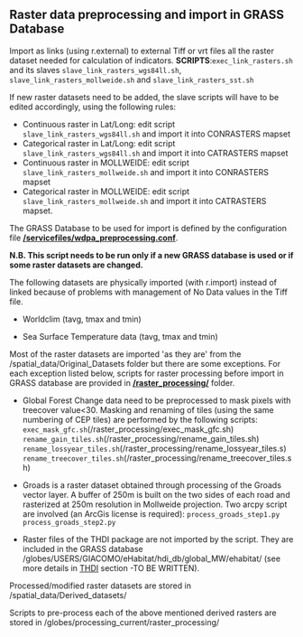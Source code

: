 ## **Raster data preprocessing and import in GRASS Database** 

Import as links (using r.external) to external Tiff or vrt files all the raster dataset needed for calculation of indicators. 
**SCRIPTS**:`exec_link_rasters.sh` and its slaves `slave_link_rasters_wgs84ll.sh`, `slave_link_rasters_mollweide.sh` and `slave_link_rasters_sst.sh`

If new raster datasets need to be added, the slave scripts will have to be edited accordingly, using the following rules:

* Continuous raster in Lat/Long: edit script `slave_link_rasters_wgs84ll.sh` and import it into CONRASTERS mapset
* Categorical raster in Lat/Long: edit script `slave_link_rasters_wgs84ll.sh` and import it into CATRASTERS mapset
* Continuous raster in MOLLWEIDE: edit script `slave_link_rasters_mollweide.sh` and import it into CONRASTERS mapset
* Categorical raster in MOLLWEIDE: edit script `slave_link_rasters_mollweide.sh` and import it into CATRASTERS mapset.


The GRASS Database to be used for import is defined by the configuration file  **[/servicefiles/wdpa\_preprocessing.conf](/servicefiles/wdpa\_preprocessing.conf)**.

**N.B. This script needs to be run only if a new GRASS database is used or if some raster datasets are changed.**

The following datasets are physically imported (with r.import) instead of linked because of problems with management of No Data values in the Tiff file.


* Worldclim (tavg, tmax and tmin)

* Sea Surface Temperature data (tavg, tmax and tmin)

Most of the raster datasets are imported 'as they are' from the /spatial\_data/Original\_Datasets folder but there are some exceptions. For each exception listed below, scripts for raster processing before import in GRASS database are provided in  **[/raster_processing/](/raster_processing/)** folder.

* Global Forest Change data need to be preprocessed to mask pixels with treecover value<30. Masking and renaming of tiles (using the same numbering of CEP tiles) are performed by the following scripts:
`exec_mask_gfc.sh`(/raster_processing/exec_mask_gfc.sh)
`rename_gain_tiles.sh`(/raster_processing/rename_gain_tiles.sh)
`rename_lossyear_tiles.sh`(/raster_processing/rename_lossyear_tiles.s)
`rename_treecover_tiles.sh`(/raster_processing/rename_treecover_tiles.sh)

* Groads is a raster dataset obtained through processing of the Groads vector layer. A buffer of 250m is built on the two sides of each road and rasterized at 250m resolution  in Mollweide projection. Two arcpy script are involved (an ArcGis license is required):
`process_groads_step1.py`
`process_groads_step2.py`

* Raster files of the THDI package are not imported by the script. They are included in the GRASS database /globes/USERS/GIACOMO/eHabitat/hdi_db/global_MW/ehabitat/ (see more details in [THDI](./wdpa_processing/#THDI) section -TO BE WRITTEN).

Processed/modified raster datasets are stored in /spatial\_data/Derived\_datasets/ 

Scripts to pre-process each of the above mentioned derived rasters are stored in /globes/processing\_current/raster\_processing/ 

